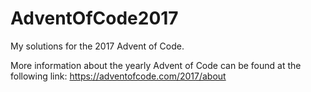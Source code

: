 # AdventOfCode2017
My solutions for the 2017 Advent of Code.

More information about the yearly Advent of Code can be found at the following link: https://adventofcode.com/2017/about
